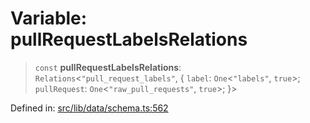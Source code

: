 # Variable: pullRequestLabelsRelations

> `const` **pullRequestLabelsRelations**: `Relations`\<`"pull_request_labels"`, \{ `label`: `One`\<`"labels"`, `true`\>; `pullRequest`: `One`\<`"raw_pull_requests"`, `true`\>; \}\>

Defined in: [src/lib/data/schema.ts:562](https://github.com/elizaOS/elizaos.github.io/blob/4810f50019028b92f4f2a0ac31323fd787c7f288/src/lib/data/schema.ts#L562)
